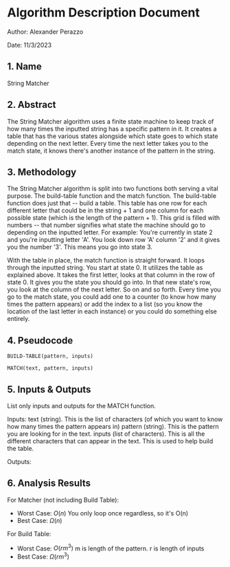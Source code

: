 # Algorithm Description Document

Author: Alexander Perazzo

Date: 11/3/2023

## 1. Name

String Matcher

## 2. Abstract

The String Matcher algorithm uses a finite state machine to keep track of how many times the inputted string has a specific pattern in it. It creates a table that has the various states alongside which state goes to which state depending on the next letter. Every time the next letter takes you to the match state, it knows there's another instance of the pattern in the string.

## 3. Methodology
The String Matcher algorithm is split into two functions both serving a vital purpose. The build-table function and the match function. The build-table function does just that -- build a table. This table has one row for each different letter that could be in the string + 1 and one column for each possible state (which is the length of the pattern + 1). This grid is filled with numbers -- that number signifies what state the machine should go to depending on the inputted letter. For example: You're currently in state 2 and you're inputting letter 'A'. You look down row 'A' column '2' and it gives you the number '3'. This means you go into state 3.

With the table in place, the match function is straight forward. It loops through the inputted string. You start at state 0. It utilizes the table as explained above. It takes the first letter, looks at that column in the row of state 0. It gives you the state you should go into. In that new state's row, you look at the column of the next letter. So on and so forth. Every time you go to the match state, you could add one to a counter (to know how many times the pattern appears) or add the index to a list (so you know the location of the last letter in each instance) or you could do something else entirely.


## 4. Pseudocode

```
BUILD-TABLE(pattern, inputs)

MATCH(text, pattern, inputs)

```

## 5. Inputs & Outputs

List only inputs and outputs for the MATCH function. 

Inputs: text (string). This is the list of characters (of which you want to know how many times the pattern appears in)
pattern (string). This is the pattern you are looking for in the text.
inputs (list of characters). This is all the different characters that can appear in the text. This is used to help build the table.

Outputs:

## 6. Analysis Results

For Matcher (not including Build Table):
* Worst Case: $O(n)$
You only loop once regardless, so it's O(n)
* Best Case: $\Omega(n)$

For Build Table:
* Worst Case: $O(rm^3)$
  m is length of the pattern. r is length of inputs
* Best Case: $\Omega(rm^3)$

